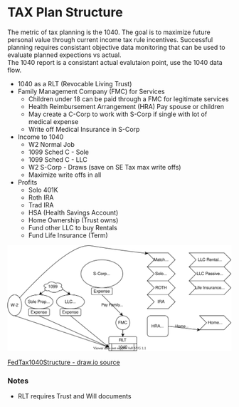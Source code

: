# TAX Plan Structure

The metric of tax planning is the 1040.
The goal is to maximize future personal value through current income tax rule incentives. 
Successful planning requires consistant objective data monitoring that can be used to evaluate planned expections vs actual.  
The 1040 report is a consistant actual evalutaion point, use the 1040 data flow.

- 1040 as a RLT (Revocable Living Trust)
- Family Management Company (FMC) for Services
    - Children under 18 can be paid through a FMC for legitimate services
    - Health Reimbursement Arrangement (HRA) Pay spouse or children
    - May create a C-Corp to work with S-Corp if single with lot of medical expense
    - Write off Medical Insurance in S-Corp
- Income to 1040
    - W2 Normal Job
    - 1099 Sched C - Sole
    - 1099 Sched C - LLC
    - W2 S-Corp - Draws (save on SE Tax max write offs)
    - Maximize write offs in all
- Profits
    - Solo 401K
    - Roth IRA
    - Trad IRA
    - HSA (Health Savings Account)
    - Home Ownership (Trust owns)
    - Fund other LLC to buy Rentals
    - Fund Life Insurance (Term)


![FedTax1040Structure](FedTax1040Structure.svg)


[FedTax1040Structure - draw.io source](FedTax1040Structure.drawio)


### Notes
- RLT requires Trust and Will documents
